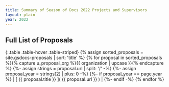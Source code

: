 ```yaml
---
title: Summary of Season of Docs 2022 Projects and Supervisors
layout: plain
year: 2022
---
```


## Full List of Proposals

{:.table .table-hover .table-striped}
{% assign sorted_proposals = site.gsdocs-proposals | sort: 'title' %}
{% for proposal in sorted_proposals %}{% capture u_proposal_org %}{{ organization | upcase }}{% endcapture %}
{%- assign strings = proposal.url | split: '/' -%}
{%- assign proposal_year = strings[2] | plus: 0 -%}
{%- if proposal_year == page.year %} | [ {{ proposal.title }} ](
{{ proposal.url }} ) | {%- endif -%} {% endfor %}
